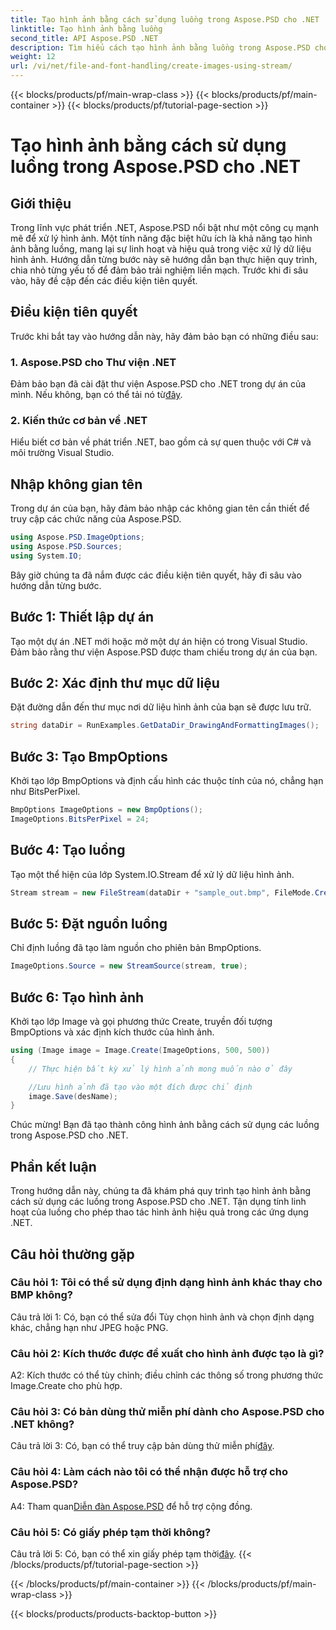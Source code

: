 ```yaml
---
title: Tạo hình ảnh bằng cách sử dụng luồng trong Aspose.PSD cho .NET
linktitle: Tạo hình ảnh bằng luồng
second_title: API Aspose.PSD .NET
description: Tìm hiểu cách tạo hình ảnh bằng luồng trong Aspose.PSD cho .NET. Hãy làm theo hướng dẫn từng bước của chúng tôi để thao tác hình ảnh hiệu quả.
weight: 12
url: /vi/net/file-and-font-handling/create-images-using-stream/
---
```


{{< blocks/products/pf/main-wrap-class >}}
{{< blocks/products/pf/main-container >}}
{{< blocks/products/pf/tutorial-page-section >}}

# Tạo hình ảnh bằng cách sử dụng luồng trong Aspose.PSD cho .NET

## Giới thiệu

Trong lĩnh vực phát triển .NET, Aspose.PSD nổi bật như một công cụ mạnh mẽ để xử lý hình ảnh. Một tính năng đặc biệt hữu ích là khả năng tạo hình ảnh bằng luồng, mang lại sự linh hoạt và hiệu quả trong việc xử lý dữ liệu hình ảnh. Hướng dẫn từng bước này sẽ hướng dẫn bạn thực hiện quy trình, chia nhỏ từng yếu tố để đảm bảo trải nghiệm liền mạch. Trước khi đi sâu vào, hãy đề cập đến các điều kiện tiên quyết.

## Điều kiện tiên quyết

Trước khi bắt tay vào hướng dẫn này, hãy đảm bảo bạn có những điều sau:

### 1. Aspose.PSD cho Thư viện .NET
 Đảm bảo bạn đã cài đặt thư viện Aspose.PSD cho .NET trong dự án của mình. Nếu không, bạn có thể tải nó từ[đây](https://releases.aspose.com/psd/net/).

### 2. Kiến thức cơ bản về .NET
Hiểu biết cơ bản về phát triển .NET, bao gồm cả sự quen thuộc với C# và môi trường Visual Studio.

## Nhập không gian tên

Trong dự án của bạn, hãy đảm bảo nhập các không gian tên cần thiết để truy cập các chức năng của Aspose.PSD.

```csharp
using Aspose.PSD.ImageOptions;
using Aspose.PSD.Sources;
using System.IO;
```

Bây giờ chúng ta đã nắm được các điều kiện tiên quyết, hãy đi sâu vào hướng dẫn từng bước.

## Bước 1: Thiết lập dự án

Tạo một dự án .NET mới hoặc mở một dự án hiện có trong Visual Studio. Đảm bảo rằng thư viện Aspose.PSD được tham chiếu trong dự án của bạn.

## Bước 2: Xác định thư mục dữ liệu

Đặt đường dẫn đến thư mục nơi dữ liệu hình ảnh của bạn sẽ được lưu trữ.

```csharp
string dataDir = RunExamples.GetDataDir_DrawingAndFormattingImages();
```

## Bước 3: Tạo BmpOptions

Khởi tạo lớp BmpOptions và định cấu hình các thuộc tính của nó, chẳng hạn như BitsPerPixel.

```csharp
BmpOptions ImageOptions = new BmpOptions();
ImageOptions.BitsPerPixel = 24;
```

## Bước 4: Tạo luồng

Tạo một thể hiện của lớp System.IO.Stream để xử lý dữ liệu hình ảnh.

```csharp
Stream stream = new FileStream(dataDir + "sample_out.bmp", FileMode.Create);
```

## Bước 5: Đặt nguồn luồng

Chỉ định luồng đã tạo làm nguồn cho phiên bản BmpOptions.

```csharp
ImageOptions.Source = new StreamSource(stream, true);
```

## Bước 6: Tạo hình ảnh

Khởi tạo lớp Image và gọi phương thức Create, truyền đối tượng BmpOptions và xác định kích thước của hình ảnh.

```csharp
using (Image image = Image.Create(ImageOptions, 500, 500))
{
    // Thực hiện bất kỳ xử lý hình ảnh mong muốn nào ở đây

    //Lưu hình ảnh đã tạo vào một đích được chỉ định
    image.Save(desName);
}
```

Chúc mừng! Bạn đã tạo thành công hình ảnh bằng cách sử dụng các luồng trong Aspose.PSD cho .NET.

## Phần kết luận

Trong hướng dẫn này, chúng ta đã khám phá quy trình tạo hình ảnh bằng cách sử dụng các luồng trong Aspose.PSD cho .NET. Tận dụng tính linh hoạt của luồng cho phép thao tác hình ảnh hiệu quả trong các ứng dụng .NET.

## Câu hỏi thường gặp

### Câu hỏi 1: Tôi có thể sử dụng định dạng hình ảnh khác thay cho BMP không?

Câu trả lời 1: Có, bạn có thể sửa đổi Tùy chọn hình ảnh và chọn định dạng khác, chẳng hạn như JPEG hoặc PNG.

### Câu hỏi 2: Kích thước được đề xuất cho hình ảnh được tạo là gì?

A2: Kích thước có thể tùy chỉnh; điều chỉnh các thông số trong phương thức Image.Create cho phù hợp.

### Câu hỏi 3: Có bản dùng thử miễn phí dành cho Aspose.PSD cho .NET không?

 Câu trả lời 3: Có, bạn có thể truy cập bản dùng thử miễn phí[đây](https://releases.aspose.com/).

### Câu hỏi 4: Làm cách nào tôi có thể nhận được hỗ trợ cho Aspose.PSD?

 A4: Tham quan[Diễn đàn Aspose.PSD](https://forum.aspose.com/c/psd/34) để hỗ trợ cộng đồng.

### Câu hỏi 5: Có giấy phép tạm thời không?

 Câu trả lời 5: Có, bạn có thể xin giấy phép tạm thời[đây](https://purchase.aspose.com/temporary-license/).
{{< /blocks/products/pf/tutorial-page-section >}}

{{< /blocks/products/pf/main-container >}}
{{< /blocks/products/pf/main-wrap-class >}}

{{< blocks/products/products-backtop-button >}}
